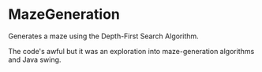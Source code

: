 # MazeGeneration
Generates a maze using the Depth-First Search Algorithm.

The code's awful but it was an exploration into maze-generation algorithms and Java swing. 
